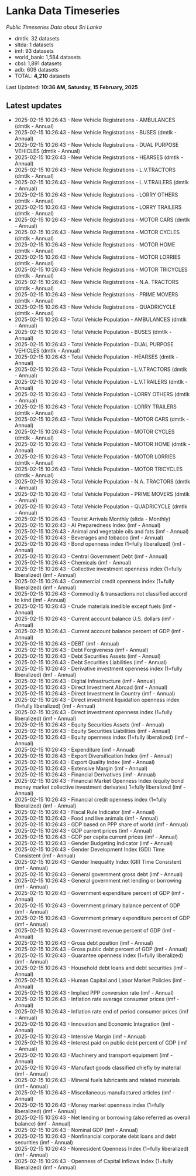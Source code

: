 # Lanka Data Timeseries
*Public Timeseries Data about Sri Lanka*

* dmtlk: 32 datasets
* sltda: 1 datasets
* imf: 93 datasets
* world_bank: 1,584 datasets
* cbsl: 1,891 datasets
* adb: 609 datasets
* TOTAL: **4,210** datasets

Last Updated: **10:36 AM, Saturday, 15 February, 2025**

## Latest updates

* 2025-02-15 10:26:43 - New Vehicle Registrations - AMBULANCES (dmtlk - Annual)
* 2025-02-15 10:26:43 - New Vehicle Registrations - BUSES (dmtlk - Annual)
* 2025-02-15 10:26:43 - New Vehicle Registrations - DUAL PURPOSE VEHICLES (dmtlk - Annual)
* 2025-02-15 10:26:43 - New Vehicle Registrations - HEARSES (dmtlk - Annual)
* 2025-02-15 10:26:43 - New Vehicle Registrations - L.V.TRACTORS (dmtlk - Annual)
* 2025-02-15 10:26:43 - New Vehicle Registrations - L.V.TRAILERS (dmtlk - Annual)
* 2025-02-15 10:26:43 - New Vehicle Registrations - LORRY OTHERS (dmtlk - Annual)
* 2025-02-15 10:26:43 - New Vehicle Registrations - LORRY TRAILERS (dmtlk - Annual)
* 2025-02-15 10:26:43 - New Vehicle Registrations - MOTOR CARS (dmtlk - Annual)
* 2025-02-15 10:26:43 - New Vehicle Registrations - MOTOR CYCLES (dmtlk - Annual)
* 2025-02-15 10:26:43 - New Vehicle Registrations - MOTOR HOME (dmtlk - Annual)
* 2025-02-15 10:26:43 - New Vehicle Registrations - MOTOR LORRIES (dmtlk - Annual)
* 2025-02-15 10:26:43 - New Vehicle Registrations - MOTOR TRICYCLES (dmtlk - Annual)
* 2025-02-15 10:26:43 - New Vehicle Registrations - N.A. TRACTORS (dmtlk - Annual)
* 2025-02-15 10:26:43 - New Vehicle Registrations - PRIME MOVERS (dmtlk - Annual)
* 2025-02-15 10:26:43 - New Vehicle Registrations - QUADRICYCLE (dmtlk - Annual)
* 2025-02-15 10:26:43 - Total Vehicle Population - AMBULANCES (dmtlk - Annual)
* 2025-02-15 10:26:43 - Total Vehicle Population - BUSES (dmtlk - Annual)
* 2025-02-15 10:26:43 - Total Vehicle Population - DUAL PURPOSE VEHICLES (dmtlk - Annual)
* 2025-02-15 10:26:43 - Total Vehicle Population - HEARSES (dmtlk - Annual)
* 2025-02-15 10:26:43 - Total Vehicle Population - L.V.TRACTORS (dmtlk - Annual)
* 2025-02-15 10:26:43 - Total Vehicle Population - L.V.TRAILERS (dmtlk - Annual)
* 2025-02-15 10:26:43 - Total Vehicle Population - LORRY OTHERS (dmtlk - Annual)
* 2025-02-15 10:26:43 - Total Vehicle Population - LORRY TRAILERS (dmtlk - Annual)
* 2025-02-15 10:26:43 - Total Vehicle Population - MOTOR CARS (dmtlk - Annual)
* 2025-02-15 10:26:43 - Total Vehicle Population - MOTOR CYCLES (dmtlk - Annual)
* 2025-02-15 10:26:43 - Total Vehicle Population - MOTOR HOME (dmtlk - Annual)
* 2025-02-15 10:26:43 - Total Vehicle Population - MOTOR LORRIES (dmtlk - Annual)
* 2025-02-15 10:26:43 - Total Vehicle Population - MOTOR TRICYCLES (dmtlk - Annual)
* 2025-02-15 10:26:43 - Total Vehicle Population - N.A. TRACTORS (dmtlk - Annual)
* 2025-02-15 10:26:43 - Total Vehicle Population - PRIME MOVERS (dmtlk - Annual)
* 2025-02-15 10:26:43 - Total Vehicle Population - QUADRICYCLE (dmtlk - Annual)
* 2025-02-15 10:26:43 - Tourist Arrivals Monthly (sltda - Monthly)
* 2025-02-15 10:26:43 - AI Preparedness Index (imf - Annual)
* 2025-02-15 10:26:43 - Animal and vegetable oils and fats (imf - Annual)
* 2025-02-15 10:26:43 - Beverages and tobacco (imf - Annual)
* 2025-02-15 10:26:43 - Bond openness index (1=fully liberalized) (imf - Annual)
* 2025-02-15 10:26:43 - Central Government Debt (imf - Annual)
* 2025-02-15 10:26:43 - Chemicals (imf - Annual)
* 2025-02-15 10:26:43 - Collective investment openness index (1=fully liberalized) (imf - Annual)
* 2025-02-15 10:26:43 - Commercial credit openness index (1=fully liberalized) (imf - Annual)
* 2025-02-15 10:26:43 - Commodity & transactions not classified accord to kind (imf - Annual)
* 2025-02-15 10:26:43 - Crude materials inedible except fuels (imf - Annual)
* 2025-02-15 10:26:43 - Current account balance U.S. dollars (imf - Annual)
* 2025-02-15 10:26:43 - Current account balance percent of GDP (imf - Annual)
* 2025-02-15 10:26:43 - DEBT (imf - Annual)
* 2025-02-15 10:26:43 - Debt Forgiveness (imf - Annual)
* 2025-02-15 10:26:43 - Debt Securities Assets (imf - Annual)
* 2025-02-15 10:26:43 - Debt Securities Liabilities (imf - Annual)
* 2025-02-15 10:26:43 - Derivative investment openness index (1=fully liberalized) (imf - Annual)
* 2025-02-15 10:26:43 - Digital Infrastructure (imf - Annual)
* 2025-02-15 10:26:43 - Direct Investment Abroad (imf - Annual)
* 2025-02-15 10:26:43 - Direct Investment In Country (imf - Annual)
* 2025-02-15 10:26:43 - Direct investment liquidation openness index (1=fully liberalized) (imf - Annual)
* 2025-02-15 10:26:43 - Direct investment openness index (1=fully liberalized) (imf - Annual)
* 2025-02-15 10:26:43 - Equity Securities Assets (imf - Annual)
* 2025-02-15 10:26:43 - Equity Securities Liabilities (imf - Annual)
* 2025-02-15 10:26:43 - Equity openness index (1=fully liberalized) (imf - Annual)
* 2025-02-15 10:26:43 - Expenditure (imf - Annual)
* 2025-02-15 10:26:43 - Export Diversification Index (imf - Annual)
* 2025-02-15 10:26:43 - Export Quality Index (imf - Annual)
* 2025-02-15 10:26:43 - Extensive Margin (imf - Annual)
* 2025-02-15 10:26:43 - Financial Derivatives (imf - Annual)
* 2025-02-15 10:26:43 - Financial Market Openness Index (equity bond money market collective investment derivates) 1=fully liberalized (imf - Annual)
* 2025-02-15 10:26:43 - Financial credit openness index (1=fully liberalized) (imf - Annual)
* 2025-02-15 10:26:43 - Fiscal Rule Indicator (imf - Annual)
* 2025-02-15 10:26:43 - Food and live animals (imf - Annual)
* 2025-02-15 10:26:43 - GDP based on PPP share of world (imf - Annual)
* 2025-02-15 10:26:43 - GDP current prices (imf - Annual)
* 2025-02-15 10:26:43 - GDP per capita current prices (imf - Annual)
* 2025-02-15 10:26:43 - Gender Budgeting Indicator (imf - Annual)
* 2025-02-15 10:26:43 - Gender Development Index (GDI) Time Consistent (imf - Annual)
* 2025-02-15 10:26:43 - Gender Inequality Index (GII) Time Consistent (imf - Annual)
* 2025-02-15 10:26:43 - General government gross debt (imf - Annual)
* 2025-02-15 10:26:43 - General government net lending or borrowing (imf - Annual)
* 2025-02-15 10:26:43 - Government expenditure percent of GDP (imf - Annual)
* 2025-02-15 10:26:43 - Government primary balance percent of GDP (imf - Annual)
* 2025-02-15 10:26:43 - Government primary expenditure percent of GDP (imf - Annual)
* 2025-02-15 10:26:43 - Government revenue percent of GDP (imf - Annual)
* 2025-02-15 10:26:43 - Gross debt position (imf - Annual)
* 2025-02-15 10:26:43 - Gross public debt percent of GDP (imf - Annual)
* 2025-02-15 10:26:43 - Guarantee openness index (1=fully liberalized) (imf - Annual)
* 2025-02-15 10:26:43 - Household debt loans and debt securities (imf - Annual)
* 2025-02-15 10:26:43 - Human Capital and Labor Market Policies (imf - Annual)
* 2025-02-15 10:26:43 - Implied PPP conversion rate (imf - Annual)
* 2025-02-15 10:26:43 - Inflation rate average consumer prices (imf - Annual)
* 2025-02-15 10:26:43 - Inflation rate end of period consumer prices (imf - Annual)
* 2025-02-15 10:26:43 - Innovation and Economic Integration (imf - Annual)
* 2025-02-15 10:26:43 - Intensive Margin (imf - Annual)
* 2025-02-15 10:26:43 - Interest paid on public debt percent of GDP (imf - Annual)
* 2025-02-15 10:26:43 - Machinery and transport equipment (imf - Annual)
* 2025-02-15 10:26:43 - Manufact goods classified chiefly by material (imf - Annual)
* 2025-02-15 10:26:43 - Mineral fuels lubricants and related materials (imf - Annual)
* 2025-02-15 10:26:43 - Miscellaneous manufactured articles (imf - Annual)
* 2025-02-15 10:26:43 - Money market openness index (1=fully liberalized) (imf - Annual)
* 2025-02-15 10:26:43 - Net lending or borrowing (also referred as overall balance) (imf - Annual)
* 2025-02-15 10:26:43 - Nominal GDP (imf - Annual)
* 2025-02-15 10:26:43 - Nonfinancial corporate debt loans and debt securities (imf - Annual)
* 2025-02-15 10:26:43 - Nonresident Openness Index (1=fully liberalized) (imf - Annual)
* 2025-02-15 10:26:43 - Openness of Capital Inflows Index (1=fully liberalized) (imf - Annual)